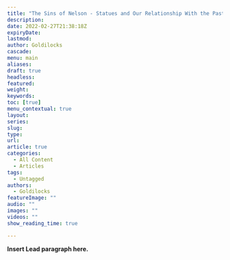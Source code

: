 ```yaml
---
title: "The Sins of Nelson - Statues and Our Relationship With the Past"
description: 
date: 2022-02-27T21:38:18Z
expiryDate:
lastmod: 
author: Goldilocks
cascade:
menu: main
aliases:
draft: true
headless:
featured:
weight:
keywords:
toc: [true]
menu_contextual: true
layout:
series:
slug:
type:
url:
article: true
categories:
  - All Content
  - Articles
tags:
  - Untagged
authors:
  - Goldilocks
featureImage: ""
audio: ""
images: ""
videos: ""
show_reading_time: true

---
```


**Insert Lead paragraph here.**
